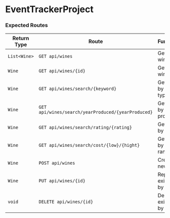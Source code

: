 # EventTrackerProject


### Expected Routes

| Return Type   | Route                                            | Functionality                  |
|---------------|--------------------------------------------------|--------------------------------|
| `List<Wine>`  |`GET api/wines`                                   | Gets all wines                 |
| `Wine`        |`GET api/wines/{id}`                              | Gets one wines by id           |
| `Wine`        |`GET api/wines/search/{keyword}`                  | Gets wines by name or type     |
| `Wine`        |`GET api/wines/search/yearProduced/{yearProduced}`| Gets wines by year produced    |
| `Wine`        |`GET api/wines/search/rating/{rating}`            | Gets wines by rating           |
| `Wine`        |`GET api/wines/search/cost/{low}/{hight}`         | Gets wines by cost range       |
| `Wine`        |`POST api/wines`                                  | Creates a new wine             |
| `Wine`        |`PUT api/wines/{id}`                              | Replaces an existing wine by id|
| `void`        |`DELETE api/wines/{id}`                           | Deletes an existing wine by id |
